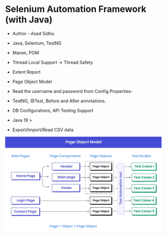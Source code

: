 # Selenium Automation Framework (with Java)

- Author - Asad Sidhu

- Java, Selenium, TestNG

- Maven, POM

- Thread Local Support → Thread Safety

- Extent Report

- Page Object Model

- Read the username and password from Config.Properties-

- TestNG, @Test, Before and After annotations.

- DB Configurations, API Testing Support

- Java 19 >

- Export/Import/Read CSV data

<img width="1024"  src="https://github.com/asad-sidhu/biotech_selenium_scripts/blob/main/POM%20framework.png">

